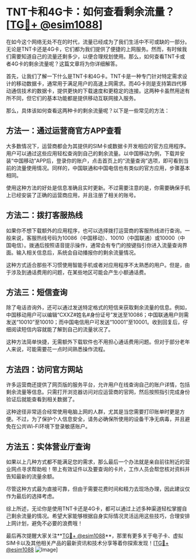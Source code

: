 # TNT卡和4G卡：如何查看剩余流量？[[TG💪+ @esim1088](https://t.me/s/esim1088)]

在如今这个网络无处不在的时代，流量已经成为了我们生活中不可或缺的一部分。无论是TNT卡还是4G卡，它们都为我们提供了便捷的上网服务。然而，有时候我们需要知道自己的流量还剩多少，以便合理规划使用。那么，如何查看TNT卡或者4G卡的剩余流量呢？这篇文章将为你详细解答。

首先，让我们了解一下什么是TNT卡和4G卡。TNT卡是一种专门针对特定需求设计的移动数据卡，通常用于满足用户的高速上网需求。而4G卡则是支持第四代移动通信技术的数据卡，提供更快的下载速度和更稳定的连接。这两种卡虽然用途有所不同，但它们的基本功能都是提供移动互联网接入服务。

那么，具体该如何查看这两种卡的剩余流量呢？以下是一些常见的方法：

## 方法一：通过运营商官方APP查看

大多数情况下，运营商都会为其提供的SIM卡或数据卡开发相应的官方应用程序。用户可以通过这些应用轻松查询到自己的剩余流量。以中国移动为例，下载并安装“中国移动”APP后，登录你的账户，点击首页上的“流量查询”选项，即可看到当前的流量使用情况。同样的，中国联通和中国电信也有类似的官方应用，步骤基本相同。

使用这种方法的好处是信息准确且实时更新。不过需要注意的是，你需要确保手机上已经安装了正确的运营商应用，并且注册了相关的账号。

## 方法二：拨打客服热线

如果你不想下载额外的应用程序，也可以选择拨打运营商的客服热线进行查询。一般来说，客服热线号码为10086（中国移动）、10010（中国联通）或10000（中国电信）。拨通后按照语音提示操作，通常会有专门的按键指引你进入流量查询界面。输入相关信息后，系统会自动播报你的剩余流量情况。

这种方式适合那些不习惯使用智能手机或者对应用程序不太熟悉的用户。但是，由于涉及到通话费用的问题，在某些地区可能会产生小额通话费。

## 方法三：短信查询

除了电话咨询外，还可以通过发送特定格式的短信来获取剩余流量的信息。例如，中国移动用户可以编辑“CXXZ#姓名#身份证号”发送至10086；中国联通用户则需发送“10010”至10010；而中国电信用户可发送“10001”至10001。收到回复后，仔细阅读短信内容就能了解到自己的流量状况了。

这种方法简单快捷，无需额外下载软件也不用担心通话费用问题。但对于部分老年人来说，可能需要花一点时间熟悉操作流程。

## 方法四：访问官方网站

许多运营商还提供了网页版的服务平台，允许用户在线查询自己的账户详情，包括剩余流量等信息。只需打开浏览器访问对应运营商的官网，然后按照指引完成身份验证后就能查看到相关数据了。

这种途径非常适合经常使用电脑上网的人群，尤其是当您需要打印账单时更是方便。不过，为了保护个人信息安全，请务必确保所使用的设备干净无病毒，并且避免在公共Wi-Fi环境下登录敏感账户。

## 方法五：实体营业厅查询

如果以上几种方式都不能满足您的需求，那么最后一个办法就是亲自前往附近的营业网点寻求帮助啦！带上有效证件以及要查询的卡片，工作人员会帮您核对资料并告知最新的流量余额。

尽管这种方式最为直接可靠，但由于需要花费时间和精力去现场办理，因此建议仅作为最后的选择考虑。

综上所述，无论你是使用TNT卡还是4G卡，都可以通过上述多种渠道轻松掌握自己剩余流量的情况。希望大家能够根据自身实际情况灵活运用这些技巧，合理安排上网计划，避免不必要的浪费哦！

最后再次提醒大家关注**[TG💪+ @esim1088](https://t.me/s/esim1088)**，那里有更多关于电子卡、虚拟SIM卡以及其他相关产品的最新资讯和技术分享等着你探索发现！[[TG💪+ @esim1088](https://t.me/s/esim1088) ![Image](https://i.postimg.cc/4NQfJmqS/Snipaste-2025-05-13-00-14-12.png)]